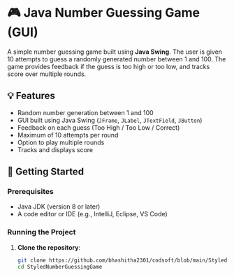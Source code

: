 # 🎮 Java Number Guessing Game (GUI)

A simple number guessing game built using **Java Swing**. The user is given 10 attempts to guess a randomly generated number between 1 and 100. The game provides feedback if the guess is too high or too low, and tracks score over multiple rounds.

## 💡 Features

- Random number generation between 1 and 100
- GUI built using Java Swing (`JFrame`, `JLabel`, `JTextField`, `JButton`)
- Feedback on each guess (Too High / Too Low / Correct)
- Maximum of 10 attempts per round
- Option to play multiple rounds
- Tracks and displays score



## 🚀 Getting Started

### Prerequisites

- Java JDK (version 8 or later)
- A code editor or IDE (e.g., IntelliJ, Eclipse, VS Code)

### Running the Project

1. **Clone the repository**:
   ```bash
   git clone https://github.com/bhashitha2301/codsoft/blob/main/StyledNumberGuessingGame.java
   cd StyledNumberGuessingGame
